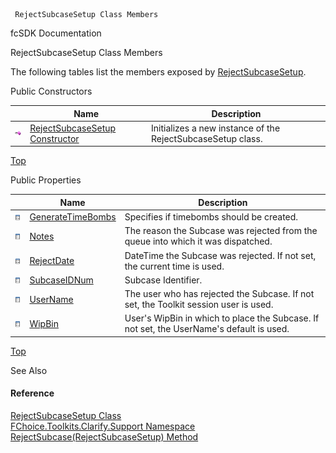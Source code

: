 ﻿     RejectSubcaseSetup Class Members                                                   

fcSDK Documentation

RejectSubcaseSetup Class Members

The following tables list the members exposed by [RejectSubcaseSetup](FChoice.Toolkits.Clarify~FChoice.Toolkits.Clarify.Support.RejectSubcaseSetup.md).

Public Constructors

|   | Name | Description |
| --- | --- | --- |
| ![Public Constructor](dotnetimages/publicConstructor.png) | [RejectSubcaseSetup Constructor](FChoice.Toolkits.Clarify~FChoice.Toolkits.Clarify.Support.RejectSubcaseSetup~_ctor.md) | Initializes a new instance of the RejectSubcaseSetup class.   |

[Top](#top)

Public Properties

|   | Name | Description |
| --- | --- | --- |
| ![Public Property](dotnetimages/publicProperty.png) | [GenerateTimeBombs](FChoice.Toolkits.Clarify~FChoice.Toolkits.Clarify.Support.RejectSubcaseSetup~GenerateTimeBombs.md) | Specifies if timebombs should be created.   |
| ![Public Property](dotnetimages/publicProperty.png) | [Notes](FChoice.Toolkits.Clarify~FChoice.Toolkits.Clarify.Support.RejectSubcaseSetup~Notes.md) | The reason the Subcase was rejected from the queue into which it was dispatched.   |
| ![Public Property](dotnetimages/publicProperty.png) | [RejectDate](FChoice.Toolkits.Clarify~FChoice.Toolkits.Clarify.Support.RejectSubcaseSetup~RejectDate.md) | DateTime the Subcase was rejected. If not set, the current time is used.   |
| ![Public Property](dotnetimages/publicProperty.png) | [SubcaseIDNum](FChoice.Toolkits.Clarify~FChoice.Toolkits.Clarify.Support.RejectSubcaseSetup~SubcaseIDNum.md) | Subcase Identifier.   |
| ![Public Property](dotnetimages/publicProperty.png) | [UserName](FChoice.Toolkits.Clarify~FChoice.Toolkits.Clarify.Support.RejectSubcaseSetup~UserName.md) | The user who has rejected the Subcase. If not set, the Toolkit session user is used.   |
| ![Public Property](dotnetimages/publicProperty.png) | [WipBin](FChoice.Toolkits.Clarify~FChoice.Toolkits.Clarify.Support.RejectSubcaseSetup~WipBin.md) | User's WipBin in which to place the Subcase. If not set, the UserName's default is used.   |

[Top](#top)

See Also

#### Reference

[RejectSubcaseSetup Class](FChoice.Toolkits.Clarify~FChoice.Toolkits.Clarify.Support.RejectSubcaseSetup.md)  
[FChoice.Toolkits.Clarify.Support Namespace](FChoice.Toolkits.Clarify~FChoice.Toolkits.Clarify.Support_namespace.md)  
[RejectSubcase(RejectSubcaseSetup) Method](FChoice.Toolkits.Clarify~FChoice.Toolkits.Clarify.Support.SupportToolkit~RejectSubcase(RejectSubcaseSetup).md)